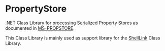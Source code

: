 # PropertyStore
.NET Class Library for processing Serialized Property Stores as documented in [MS-PROPSTORE](https://msdn.microsoft.com/en-us/library/dd871346.aspx).

This Class Library is mainly used as support library for the [ShellLink](https://github.com/securifybv/ShellLink) Class Library.
